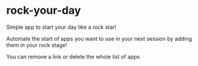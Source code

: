 # rock-your-day

Simple app to start your day like a rock star!

Automate the start of apps you want to use in your next session by adding them in your rock stage! 

You can remove a link or delete the whole list of apps
